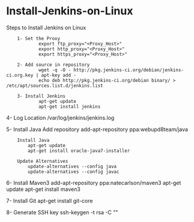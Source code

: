 # Install-Jenkins-on-Linux
Steps to Install Jenkins on Linux

        1- Set the Proxy
                export ftp_proxy="<Proxy_Host>"
                export http_proxy="<Proxy_Host>"
                export https_proxy="<Proxy_Host>"

        2- Add source in repository
                wget -q -O - http://pkg.jenkins-ci.org/debian/jenkins-ci.org.key | apt-key add -
                echo deb http://pkg.jenkins-ci.org/debian binary/ > /etc/apt/sources.list.d/jenkins.list
  
        3- Install Jenkins
                apt-get update
                apt-get install jenkins
    
4- Log Location
        /var/log/jenkins/jenkins.log
    
5- Install Java
        Add repository
            add-apt-repository ppa:webupd8team/java
    
        Install Java
            apt-get update
            apt-get install oracle-java7-installer
    
        Update Alternatives
            update-alternatives --config java
            update-alternatives --config javac

6- Install Maven3
    add-apt-repository ppa:natecarlson/maven3
    apt-get update
    apt-get install maven3
    
7- Install Git
    apt-get install git-core
    
8- Generate SSH key
    ssh-keygen -t rsa -C "<email Id>"
  
